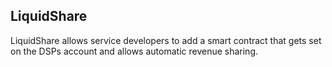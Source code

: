 ## LiquidShare ##

LiquidShare allows service developers to add a smart contract that gets set on the DSPs account and allows automatic revenue sharing.
